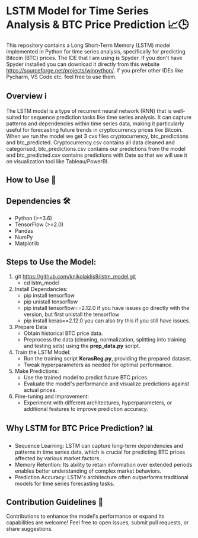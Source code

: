 # LSTM Model for Time Series Analysis & BTC Price Prediction 📈🕒 #
This repository contains a Long Short-Term Memory (LSTM) model implemented in Python for time series analysis, specifically for predicting Bitcoin (BTC) prices. The IDE that I am using is Spyder. If you don't have Spyder installed you can download it directly from this website https://sourceforge.net/projects/winpython/. If you prefer other IDEs like Pycharm, VS Code etc. feel free to use them.

## Overview ℹ️ ##

The LSTM model is a type of recurrent neural network (RNN) that is well-suited for sequence prediction tasks like time series analysis. It can capture patterns and dependencies within time series data, making it particularly useful for forecasting future trends in cryptocurrency prices like Bitcoin. When we run the model we get 3 cvs files cryptocurrency, btc_predictions and btc_predicted. Cryptocurrency.csv contains all data cleaned and categorised, btc_predictions.csv contains our predictions from the model and btc_predicted.csv contains predictions with Date so that we will use it on visualization tool like Tableau/PowerBI. 

## How to Use 🚀 ##
## Dependencies 🛠️ ##
* Python (>=3.6)
* TensorFlow (>=2.0)
* Pandas
* NumPy
* Matplotlib

## Steps to Use the Model: ##
1. git https://github.com/knikolaidis9/lstm_model.git
   * cd lstm_model
2. Install Dependancies:
   * pip install tensorflow
   * pip unistall tensorflow
   * pip install tensorflow==2.12.0 if you have issues go directly with the version, but first unistall the tensorflow
   * pip install keras==2.12.0 you can also try this if you still have issues.
3. Prepare Data
   * Obtain historical BTC price data.
   * Preprocess the data (cleaning, normalization, splitting into training and testing sets) using the **prep_data.py** script.
4. Train the LSTM Model:
   * Run the training script **KerasReg.py**, providing the prepared dataset.
   * Tweak hyperparameters as needed for optimal performance.
5. Make Predictions:
   * Use the trained model to predict future BTC prices.
   * Evaluate the model's performance and visualize predictions against actual prices.
6. Fine-tuning and Improvement:
   * Experiment with different architectures, hyperparameters, or additional features to improve prediction accuracy.

## Why LSTM for BTC Price Prediction? 📊 ## 

* Sequence Learning: LSTM can capture long-term dependencies and patterns in time series data, which is crucial for predicting BTC prices affected by various market factors.
* Memory Retention: Its ability to retain information over extended periods enables better understanding of complex market behaviors.
* Prediction Accuracy: LSTM's architecture often outperforms traditional models for time series forecasting tasks.

## Contribution Guidelines 🤝 ##

Contributions to enhance the model's performance or expand its capabilities are welcome! Feel free to open issues, submit pull requests, or share suggestions.

